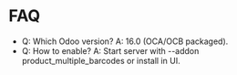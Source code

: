 # FAQ

- Q: Which Odoo version? A: 16.0 (OCA/OCB packaged).
- Q: How to enable? A: Start server with --addon product_multiple_barcodes or install in UI.
